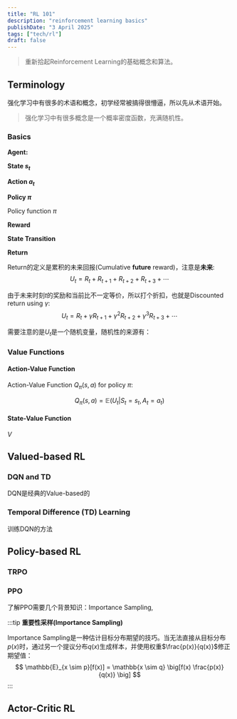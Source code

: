 ```yaml
---
title: "RL 101"
description: "reinforcement learning basics"
publishDate: "3 April 2025"
tags: ["tech/rl"]
draft: false
---
```


> 重新拾起Reinforcement Learning的基础概念和算法。

## Terminology
强化学习中有很多的术语和概念，初学经常被搞得很懵逼，所以先从术语开始。

> 强化学习中有很多概念是一个概率密度函数，充满随机性。

### Basics
**Agent:**

**State $s_t$** 

**Action $a_t$**

**Policy $\pi$**

Policy function $\pi$

**Reward**

**State Transition**

**Return**

Return的定义是累积的未来回报(Cumulative **future** reward)，注意是**未来**:
$$
U_t=R_t+R_{t+1}+R_{t+2}+R_{t+3}+\cdots
$$

由于未来时刻$t$的奖励和当前比不一定等价，所以打个折扣，也就是Discounted return using $\gamma$:
$$
U_t=R_t+\gamma R_{t+1}+\gamma^2R_{t+2}+\gamma^3R_{t+3}+\cdots
$$

需要注意的是$U_t$是一个随机变量，随机性的来源有：


### Value Functions

#### Action-Value Function
Action-Value Function $Q_{\pi}(s, a)$ for policy $\pi$:

$$
Q_{\pi}(s, a)=\mathbb{E}(U_t \vert S_t=s_t, A_t=a_t)
$$

#### State-Value Function
$V$

## Valued-based RL

### DQN and TD
DQN是经典的Value-based的

### Temporal Difference (TD) Learning
训练DQN的方法

## Policy-based RL

### TRPO

### PPO
了解PPO需要几个背景知识：Importance Sampling, 

:::tip
**重要性采样(Importance Sampling)**

Importance Sampling是一种估计目标分布期望的技巧。当无法直接从目标分布$p(x)$时，通过另一个提议分布$q(x)$生成样本，并使用权重$\frac{p(x)}{q(x)}$修正期望值：
$$
\mathbb{E}_{x \sim p}[f(x)] = \mathbb{x \sim q} \big[f(x) \frac{p(x)}{q(x)} \big]
$$
:::

## Actor-Critic RL
